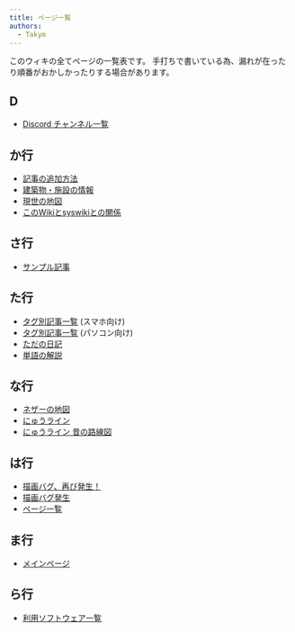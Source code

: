 ```yaml
---
title: ページ一覧
authors:
  - Takym
---
```

このウィキの全てページの一覧表です。
手打ちで書いている為、漏れが在ったり順番がおかしかったりする場合があります。

## D
* [Discord チャンネル一覧](discord.md)

## か行
* [記事の追加方法](articles/2019/08/15/how-to-add-new-post.html)
* [建築物・施設の情報](shisetsu/index.md)
* [現世の地図](maps/index.md)
* [このWikiとsyswikiとの関係](articles/2019/09/17/what-syswiki.html)

## さ行
* [サンプル記事](articles/2019/08/15/sample.html)

## た行
* [タグ別記事一覧](articles/taglist.md) (スマホ向け)
* [タグ別記事一覧](articles/tags.md) (パソコン向け)
* [ただの日記](articles/2019/09/17/diary.html)
* [単語の解説](words.md)

## な行
* [ネザーの地図](maps/nether.md)
* [にゅうライン](nyuwline/index.md)
* [にゅうライン 昔の路線図](nyuwline/old-routes.md)

## は行
* [描画バグ、再び発生！](articles/2019/09/18/bug-again.html)
* [描画バグ発生](articles/2019/09/18/bug.html)
* [ページ一覧](pagelist.md)

## ま行
* [メインページ](README.md)

## ら行
* [利用ソフトウェア一覧](using_softwares.md)
